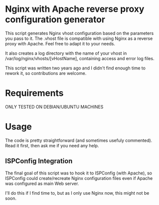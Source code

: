 # Nginx with Apache reverse proxy configuration generator

This script generates Nginx vhost configuration based on the parameters you pass to it.
The .vhost file is compatible with using Nginx as a reverse proxy with Apache. Feel free to adapt it to your needs.

It also creates a log directory with the name of your vhost in /var/log/nginx/vhosts/[vHostName], containing access and error log files.

This script was written two years ago and I didn't find enough time to rework it, so contributions are welcome.

# Requirements

ONLY TESTED ON DEBIAN/UBUNTU MACHINES

# Usage
The code is pretty straightforward (and sometimes usefuly commented). Read it first, then ask me if you need any help.

## ISPConfig Integration

The final goal of this script was to hook it to ISPConfig (with Apache), so ISPConfig could create/recreate Nginx configuration files even if Apache was configured as main Web server.

I'll do this if I find time to, but as I only use Nginx now, this might not be soon.
